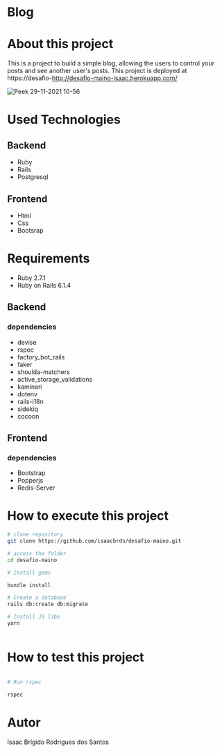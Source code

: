 # Blog

# About this project

This is a project to build a simple blog, allowing the users to control your posts and see another user's posts. This project is deployed at https://desafio-http://desafio-maino-isaac.herokuapp.com/


![Peek 29-11-2021 10-56](https://user-images.githubusercontent.com/6543465/143881500-b93d11ab-f2d2-4b12-b4bb-be65a9393a2a.gif)



# Used Technologies

## Backend
- Ruby 
- Rails 
- Postgresql 


## Frontend

- Html 
- Css 
- Bootsrap 

# Requirements
- Ruby 2.7.1
- Ruby on Rails 6.1.4

## Backend

### dependencies
-  devise
-  rspec
-  factory_bot_rails
-  faker
-  shoulda-matchers 
-  active_storage_validations
-  kaminari
-  dotenv
-  rails-i18n
-  sidekiq
-  cocoon

## Frontend

### dependencies

- Bootstrap 
- Popperjs
- Redis-Server


# How to execute this project


```bash
# clone repository
git clone https://github.com/isaacbrds/desafio-maino.git 

# access the folder
cd desafio-maino

# Install gems

bundle install

# Create a database
rails db:create db:migrate 

# Install JS libs
yarn



```

# How to test this project

```bash 

# Run rspec 

rspec

```
# Autor

Isaac Brígido Rodrigues dos Santos
